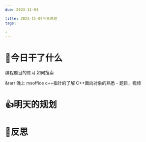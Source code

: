 ```yaml
---
due: 2023-11-04 

title: 2023-11-04今日总结
tags:
 
- 
---
```




# 📖今日干了什么
编程题目的练习 
如何搜索


&rarr
晚上
	msoffice
	c++指针的了解
	C++面向对象的熟悉 - 题目，视频







# 👍明天的规划

















# 🍏反思